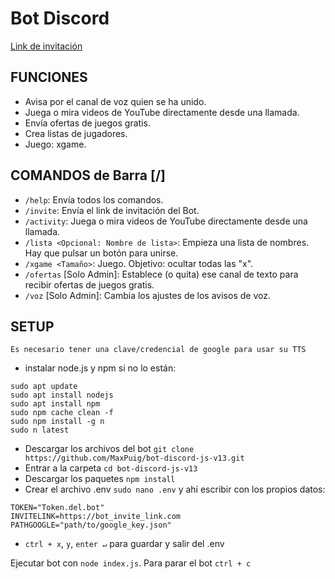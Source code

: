 # Bot Discord
[Link de invitación](https://bot.maxpuig.com)

## FUNCIONES
- Avisa por el canal de voz quien se ha unido.
- Juega o mira videos de YouTube directamente desde una llamada.
- Envía ofertas de juegos gratis.
- Crea listas de jugadores.
- Juego: xgame.

## COMANDOS de Barra [/]
- `/help`: Envía todos los comandos.
- `/invite`: Envía el link de invitación del Bot.
- `/activity`: Juega o mira videos de YouTube directamente desde una llamada.
- `/lista <Opcional: Nombre de lista>`: Empieza una lista de nombres. Hay que pulsar un botón para unirse.
- `/xgame <Tamaño>`: Juego. Objetivo: ocultar todas las "x".
- `/ofertas` [Solo Admin]: Establece (o quita) ese canal de texto para recibir ofertas de juegos gratis.
- `/voz` [Solo Admin]: Cambia los ajustes de los avisos de voz.

## SETUP
```Es necesario tener una clave/credencial de google para usar su TTS```
- instalar node.js y npm si no lo están:
```
sudo apt update
sudo apt install nodejs
sudo apt install npm
sudo npm cache clean -f
sudo npm install -g n
sudo n latest
```
- Descargar los archivos del bot ```git clone https://github.com/MaxPuig/bot-discord-js-v13.git```
- Entrar a la carpeta ```cd bot-discord-js-v13```
- Descargar los paquetes ```npm install```
- Crear el archivo .env ```sudo nano .env``` y ahí escribir con los propios datos:
```
TOKEN="Token.del.bot"
INVITELINK=https://bot_invite_link.com
PATHGOOGLE="path/to/google_key.json"
```
- ```ctrl + x```, ```y```, ```enter ↵``` para guardar y salir del .env

Ejecutar bot con ```node index.js```. 
Para parar el bot ```ctrl + c```
